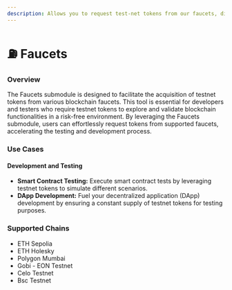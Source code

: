 ```yaml
---
description: Allows you to request test-net tokens from our faucets, directly from our SDK.
---
```


# ⛽ Faucets

### Overview

The Faucets submodule is designed to facilitate the acquisition of testnet tokens from various blockchain faucets. This tool is essential for developers and testers who require testnet tokens to explore and validate blockchain functionalities in a risk-free environment. By leveraging the Faucets submodule, users can effortlessly request tokens from supported faucets, accelerating the testing and development process.

### Use Cases

#### Development and Testing

* **Smart Contract Testing:** Execute smart contract tests by leveraging testnet tokens to simulate different scenarios.
* **DApp Development:** Fuel your decentralized application (DApp) development by ensuring a constant supply of testnet tokens for testing purposes.

### Supported Chains

* ETH Sepolia
* ETH Holesky
* Polygon Mumbai
* Gobi - EON Testnet
* Celo Testnet
* Bsc Testnet
